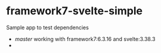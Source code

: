 # framework7-svelte-simple
Sample app to test dependencies

- *master* working with framework7:6.3.16 and svelte:3.38.3
- 
